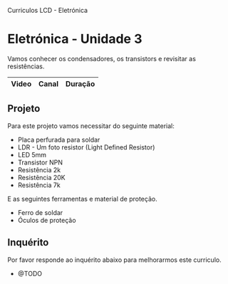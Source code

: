 Curriculos LCD - Eletrónica

# Eletrónica - Unidade 3

Vamos conhecer os condensadores, os transistors e revisitar as resistências.

| Video | Canal | Duração
|-------|-------| --:

## Projeto

Para este projeto vamos necessitar do seguinte material:

* Placa perfurada para soldar
* LDR - Um foto resistor (Light Defined Resistor)
* LED 5mm
* Transistor NPN
* Resistência 2k
* Resistẽncia 20K
* Resistência 7k

E as seguintes ferramentas e material de proteção.

* Ferro de soldar
* Óculos de proteção

## Inquérito

Por favor responde ao inquérito abaixo para melhorarmos este curriculo.

* @TODO
